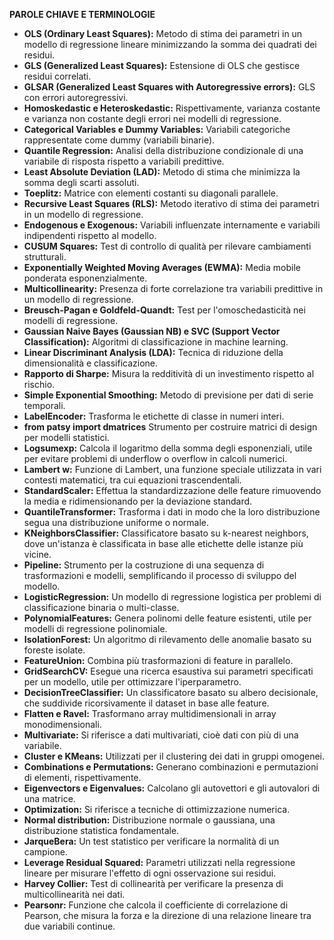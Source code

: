 **PAROLE CHIAVE E TERMINOLOGIE**
- **OLS (Ordinary Least Squares):** Metodo di stima dei parametri in un modello di regressione lineare minimizzando la somma dei quadrati dei residui.
- **GLS (Generalized Least Squares):** Estensione di OLS che gestisce residui correlati.
- **GLSAR (Generalized Least Squares with Autoregressive errors):** GLS con errori autoregressivi.
- **Homoskedastic e Heteroskedastic:** Rispettivamente, varianza costante e varianza non costante degli errori nei modelli di regressione.
- **Categorical Variables e Dummy Variables:** Variabili categoriche rappresentate come dummy (variabili binarie).
- **Quantile Regression:** Analisi della distribuzione condizionale di una variabile di risposta rispetto a variabili predittive.
- **Least Absolute Deviation (LAD):** Metodo di stima che minimizza la somma degli scarti assoluti.
- **Toeplitz:** Matrice con elementi costanti su diagonali parallele.
- **Recursive Least Squares (RLS):** Metodo iterativo di stima dei parametri in un modello di regressione.
- **Endogenous e Exogenous:** Variabili influenzate internamente e variabili indipendenti rispetto al modello.
- **CUSUM Squares:** Test di controllo di qualità per rilevare cambiamenti strutturali.
- **Exponentially Weighted Moving Averages (EWMA):** Media mobile ponderata esponenzialmente.
- **Multicollinearity:** Presenza di forte correlazione tra variabili predittive in un modello di regressione.
- **Breusch-Pagan e Goldfeld-Quandt:** Test per l'omoschedasticità nei modelli di regressione.
- **Gaussian Naive Bayes (Gaussian NB) e SVC (Support Vector Classification):** Algoritmi di classificazione in machine learning.
- **Linear Discriminant Analysis (LDA):** Tecnica di riduzione della dimensionalità e classificazione.
- **Rapporto di Sharpe:** Misura la redditività di un investimento rispetto al rischio.
- **Simple Exponential Smoothing:** Metodo di previsione per dati di serie temporali.
- **LabelEncoder:** Trasforma le etichette di classe in numeri interi.
- **from patsy import dmatrices** Strumento per costruire matrici di design per modelli statistici.
- **Logsumexp:** Calcola il logaritmo della somma degli esponenziali, utile per evitare problemi di underflow o overflow in calcoli numerici.
- **Lambert w:** Funzione di Lambert, una funzione speciale utilizzata in vari contesti matematici, tra cui equazioni trascendentali.
- **StandardScaler:** Effettua la standardizzazione delle feature rimuovendo la media e ridimensionando per la deviazione standard.
- **QuantileTransformer:** Trasforma i dati in modo che la loro distribuzione segua una distribuzione uniforme o normale.
- **KNeighborsClassifier:** Classificatore basato su k-nearest neighbors, dove un'istanza è classificata in base alle etichette delle istanze più vicine.
- **Pipeline:** Strumento per la costruzione di una sequenza di trasformazioni e modelli, semplificando il processo di sviluppo del modello.
- **LogisticRegression:** Un modello di regressione logistica per problemi di classificazione binaria o multi-classe.
- **PolynomialFeatures:** Genera polinomi delle feature esistenti, utile per modelli di regressione polinomiale.
- **IsolationForest:** Un algoritmo di rilevamento delle anomalie basato su foreste isolate.
- **FeatureUnion:** Combina più trasformazioni di feature in parallelo.
- **GridSearchCV:** Esegue una ricerca esaustiva sui parametri specificati per un modello, utile per ottimizzare l'iperparametro.
- **DecisionTreeClassifier:** Un classificatore basato su albero decisionale, che suddivide ricorsivamente il dataset in base alle feature.
- **Flatten e Ravel:** Trasformano array multidimensionali in array monodimensionali.
- **Multivariate:** Si riferisce a dati multivariati, cioè dati con più di una variabile.
- **Cluster e KMeans:** Utilizzati per il clustering dei dati in gruppi omogenei.
- **Combinations e Permutations:** Generano combinazioni e permutazioni di elementi, rispettivamente.
- **Eigenvectors e Eigenvalues:** Calcolano gli autovettori e gli autovalori di una matrice.
- **Optimization:** Si riferisce a tecniche di ottimizzazione numerica.
- **Normal distribution:** Distribuzione normale o gaussiana, una distribuzione statistica fondamentale.
- **JarqueBera:** Un test statistico per verificare la normalità di un campione.
- **Leverage Residual Squared:** Parametri utilizzati nella regressione lineare per misurare l'effetto di ogni osservazione sui residui.
- **Harvey Collier:** Test di collinearità per verificare la presenza di multicollinearità nei dati.
- **Pearsonr:** Funzione che calcola il coefficiente di correlazione di Pearson, che misura la forza e la direzione di una relazione lineare tra due variabili continue.
